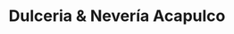 ---
title: "Dulceria & Nevería Acapulco"
url: /delavan/dulceria-and-neveria-acapulco/
shop: confectionery
---